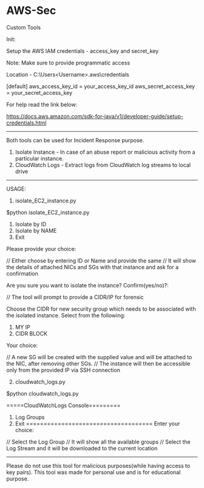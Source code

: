 # AWS-Sec
Custom Tools

Init:

Setup the AWS IAM credentials - access_key and secret_key

Note: Make sure to provide programmatic access

Location - C:\Users\<Username>\.aws\credentials

[default]
aws_access_key_id = your_access_key_id
aws_secret_access_key = your_secret_access_key

For help read the link below:

https://docs.aws.amazon.com/sdk-for-java/v1/developer-guide/setup-credentials.html

-------------------------------------------------------------------------------------

Both tools can be used for Incident Response purpose.

1. Isolate Instance - In case of an abuse report or malicious activity from a particular instance.
2. CloudWatch Logs - Extract logs from CloudWatch log streams to local drive

------------------------------------------------------------------------------------

USAGE:

1. isolate_EC2_instance.py

$python isolate_EC2_instance.py

1. Isolate by ID
2. Isolate by NAME
3. Exit

Please provide your choice:

// Either choose by entering ID or Name and provide the same
// It will show the details of attached NICs and SGs with that instance and ask for a confirmation

Are you sure you want to isolate the instance? Confirm(yes/no)?:

// The tool will prompt to provide a CIDR/IP for forensic

Choose the CIDR for new security group which needs to be associated with the isolated instance.
Select from the following:

1. MY IP
2. CIDR BLOCK

Your choice:

// A new SG will be created with the supplied value and will be attached to the NIC, after removing other SGs.
// The instance will then be accessible only from the provided IP via SSH connection

2. cloudwatch_logs.py

$python cloudwatch_logs.py

=====CloudWatchLogs Console=========
1. Log Groups
2. Exit
====================================
Enter your choice:

// Select the Log Group
// It will show all the available groups 
// Select the Log Stream and it will be downloaded to the current location

------------------------------------------------------------------------------------------------------------

Please do not use this tool for malicious purposes(while having access to key pairs). This tool was made for personal use and is for educational purpose.
